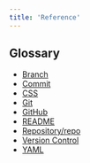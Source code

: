 ```yaml
---
title: 'Reference'
---
```


## Glossary

- <a href="https://glosario.carpentries.org/en/#git_branch" class="glossary-definition">Branch</a>
- <a href="https://glosario.carpentries.org/en/#commit" class="glossary-definition">Commit</a>
- <a href="https://glosario.carpentries.org/en/#css" class="glossary-definition">CSS</a>
- <a href="https://glosario.carpentries.org/en/#git" class="glossary-definition">Git</a>
- <a href="https://glosario.carpentries.org/en/#github" class="glossary-definition">GitHub</a>
- <a href="https://carpentries.github.io/glosario/en/#readme" class="glossary-definition">README</a>
- <a href="https://glosario.carpentries.org/en/#repository" class="glossary-definition">Repository/repo</a>
- <a href="https://glosario.carpentries.org/en/#version_control_system" class="glossary-definition">Version Control</a>
- <a href="https://glosario.carpentries.org/en/#yaml" class="glossary-definition">YAML</a>


